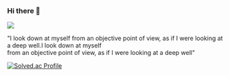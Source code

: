 ### Hi there 👋
<a href="https://velog.io/@sungw00ng/posts" target="_blank"><img src="https://img.shields.io/badge/Velog-20C997?style=flat-square&logo=Velog&logoColor=FFFFFF"/></a>

"I look down at myself from an objective point of view, as if I were looking at a deep well.I look down at myself     
from an objective point of view, as if I were looking at a deep well"    


[![Solved.ac Profile](http://mazassumnida.wtf/api/v2/generate_badge?boj=showwoonggical)](https://solved.ac/showwoonggical/)
